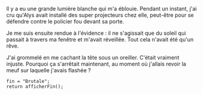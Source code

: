 Il y a eu une grande lumière blanche qui m'a éblouie. Pendant un instant, j'ai cru qu'Alys avait installé des super projecteurs chez elle, peut-être pour se défendre contre le policier fou devant sa porte.

Je me suis ensuite rendue à l'évidence : il ne s'agissait que du soleil qui passait à travers ma fenêtre et m'avait réveillée. Tout cela n'avait été qu'un rêve.

J'ai grommelé en me cachant la tête sous un oreiller. C'était vraiment injuste. Pourquoi ça s'arrêtait maintenant, au moment où j'allais revoir la meuf sur laquelle j'avais flashée ?

```
fin = "Brutale";
return afficherFin();
```
